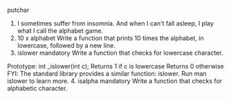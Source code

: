 putchar
1. I sometimes suffer from insomnia. And when I can't fall asleep, I play what I call the alphabet game.
2. 10 x alphabet
Write a function that prints 10 times the alphabet, in lowercase, followed by a new line.
3. islower
mandatory
Write a function that checks for lowercase character.

Prototype: int _islower(int c);
Returns 1 if c is lowercase
Returns 0 otherwise
FYI: The standard library provides a similar function: islower. Run man islower to learn more.
4. isalpha
mandatory
Write a function that checks for alphabetic character.
